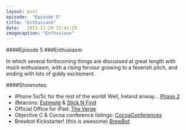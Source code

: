 ```yaml
---
layout: post
episode:  "Episode 5"
title: "Enthusiasm"
date:   2013-11-20 13:41:29
imagecaption: "Enthusiasm"
---
```


####Episode 5
###Enthusiasm

In which several forthcoming things are discussed at great length with much enthusiasm, with a rising fervour growing to a feverish pitch, and ending with lots of giddy excitement.

####Shownotes:

  * iPhone 5s/5c for the rest of the world! Well, Ireland anway... <a href="http://www.apple.com/pr/library/2013/10/09iPhone-5s-iPhone-5c-Arrive-in-Italy-Russia-Spain-More-Than-25-Countries-on-Friday-October-25.html">Phase 2</a>
  * iBeacons: <a href="http://estimote.com">Estimote</a> &amp; <a href="https://www.sticknfind.com">Stick N Find</a>
  * Official Office for iPad: <a href="http://www.theverge.com/2013/10/8/4773924/microsoft-office-ipad-version-after-touch-windows-version">The Verge</a>
  * Objective C & Cocoa conference listings: <a href="https://github.com/Lascorbe/CocoaConferences">CocoaConferences</a>
  * Brewbot Kickstarter! (this is awesome) <a href="http://www.kickstarter.com/projects/cargo/brewbot-the-smart-brewing-appliance">BrewBot</a>